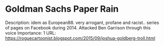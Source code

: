 # Goldman Sachs Paper Rain

Description: idem as European88. very arrogant, profane and racist.. series of pages on Facebook during 2014. Attacked Ben Garrison through this voice
Importance: 1
URL: https://roguecartoonist.blogspot.com/2015/09/joshua-goldberg-troll.html